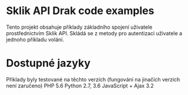 # Sklik API Drak code examples
Tento projekt obsahuje příklady základního spojení uživatele prostřednictvím Sklik API. 
Skládá se z metody pro autentizaci uživatele a jednoho příkladu volání. 

# Dostupné jazyky
Příklady byly testované na těchto verzích (fungování na jinačích verzích není zaručeno)
PHP 5.6
Python 2.7, 3.6
JavaScript + Ajax 3.2
